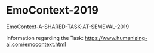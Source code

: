 # EmoContext-2019
EmoContext-A-SHARED-TASK-AT-SEMEVAL-2019

Information regarding the Task: https://www.humanizing-ai.com/emocontext.html
